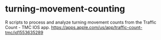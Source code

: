 # turning-movement-counting

R scripts to process and analyze turning movement counts from the Traffic Count - TMC IOS app.
https://apps.apple.com/us/app/traffic-count-tmc/id1553635289
